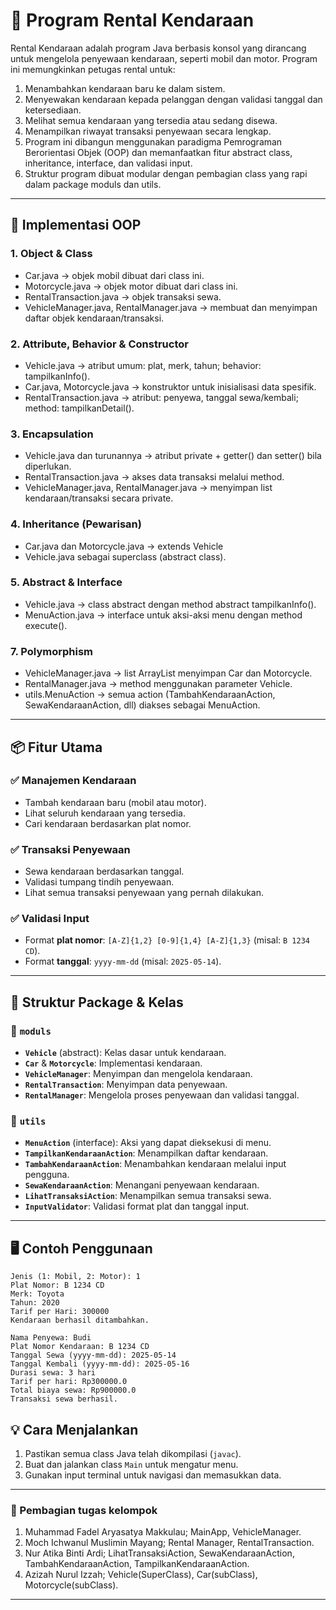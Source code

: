 # 🚗 Program Rental Kendaraan

Rental Kendaraan adalah program Java berbasis konsol yang dirancang untuk mengelola penyewaan kendaraan, seperti mobil dan motor. Program ini memungkinkan petugas rental untuk:

1. Menambahkan kendaraan baru ke dalam sistem.
2. Menyewakan kendaraan kepada pelanggan dengan validasi tanggal dan ketersediaan.
3. Melihat semua kendaraan yang tersedia atau sedang disewa.
4. Menampilkan riwayat transaksi penyewaan secara lengkap.
5. Program ini dibangun menggunakan paradigma Pemrograman Berorientasi Objek (OOP) dan memanfaatkan fitur abstract class, inheritance, interface, dan validasi input.
6. Struktur program dibuat modular dengan pembagian class yang rapi dalam package moduls dan utils.

---
## 🔎 Implementasi OOP
### 1. Object & Class
* Car.java → objek mobil dibuat dari class ini.
* Motorcycle.java → objek motor dibuat dari class ini.
* RentalTransaction.java → objek transaksi sewa.
* VehicleManager.java, RentalManager.java → membuat dan menyimpan daftar objek kendaraan/transaksi.

### 2. Attribute, Behavior & Constructor
* Vehicle.java → atribut umum: plat, merk, tahun; behavior: tampilkanInfo().
* Car.java, Motorcycle.java → konstruktor untuk inisialisasi data spesifik.
* RentalTransaction.java → atribut: penyewa, tanggal sewa/kembali; method: tampilkanDetail().

### 3. Encapsulation
* Vehicle.java dan turunannya → atribut private + getter() dan setter() bila diperlukan.
* RentalTransaction.java → akses data transaksi melalui method.
* VehicleManager.java, RentalManager.java → menyimpan list kendaraan/transaksi secara private.

### 4. Inheritance (Pewarisan)
* Car.java dan Motorcycle.java → extends Vehicle
* Vehicle.java sebagai superclass (abstract class).

### 5. Abstract & Interface
* Vehicle.java → class abstract dengan method abstract tampilkanInfo().
* MenuAction.java → interface untuk aksi-aksi menu dengan method execute().

### 7. Polymorphism
* VehicleManager.java → list ArrayList<Vehicle> menyimpan Car dan Motorcycle.
* RentalManager.java → method menggunakan parameter Vehicle.
* utils.MenuAction → semua action (TambahKendaraanAction, SewaKendaraanAction, dll) diakses sebagai MenuAction.

---

## 📦 Fitur Utama
### ✅ Manajemen Kendaraan
* Tambah kendaraan baru (mobil atau motor).
* Lihat seluruh kendaraan yang tersedia.
* Cari kendaraan berdasarkan plat nomor.

### ✅ Transaksi Penyewaan
* Sewa kendaraan berdasarkan tanggal.
* Validasi tumpang tindih penyewaan.
* Lihat semua transaksi penyewaan yang pernah dilakukan.

### ✅ Validasi Input
* Format **plat nomor**: `[A-Z]{1,2} [0-9]{1,4} [A-Z]{1,3}` (misal: `B 1234 CD`).
* Format **tanggal**: `yyyy-mm-dd` (misal: `2025-05-14`).

---

## 📁 Struktur Package & Kelas
### 📂 `moduls`
* **`Vehicle`** (abstract): Kelas dasar untuk kendaraan.
* **`Car`** & **`Motorcycle`**: Implementasi kendaraan.
* **`VehicleManager`**: Menyimpan dan mengelola kendaraan.
* **`RentalTransaction`**: Menyimpan data penyewaan.
* **`RentalManager`**: Mengelola proses penyewaan dan validasi tanggal.

### 📂 `utils`
* **`MenuAction`** (interface): Aksi yang dapat dieksekusi di menu.
* **`TampilkanKendaraanAction`**: Menampilkan daftar kendaraan.
* **`TambahKendaraanAction`**: Menambahkan kendaraan melalui input pengguna.
* **`SewaKendaraanAction`**: Menangani penyewaan kendaraan.
* **`LihatTransaksiAction`**: Menampilkan semua transaksi sewa.
* **`InputValidator`**: Validasi format plat dan tanggal input.

---

## 🖥️ Contoh Penggunaan
```
Jenis (1: Mobil, 2: Motor): 1
Plat Nomor: B 1234 CD
Merk: Toyota
Tahun: 2020
Tarif per Hari: 300000
Kendaraan berhasil ditambahkan.

Nama Penyewa: Budi
Plat Nomor Kendaraan: B 1234 CD
Tanggal Sewa (yyyy-mm-dd): 2025-05-14
Tanggal Kembali (yyyy-mm-dd): 2025-05-16
Durasi sewa: 3 hari
Tarif per hari: Rp300000.0
Total biaya sewa: Rp900000.0
Transaksi sewa berhasil.
```

## 💡 Cara Menjalankan
1. Pastikan semua class Java telah dikompilasi (`javac`).
2. Buat dan jalankan class `Main` untuk mengatur menu.
3. Gunakan input terminal untuk navigasi dan memasukkan data.

---

### 👥 Pembagian tugas kelompok
1. Muhammad Fadel Aryasatya Makkulau; MainApp, VehicleManager.
2. Moch Ichwanul Muslimin Mayang; Rental Manager, RentalTransaction.
3. Nur Atika Binti Ardi; LihatTransaksiAction, SewaKendaraanAction, TambahKendaraanAction, TampilkanKendaraanAction.
4. Azizah Nurul Izzah; Vehicle(SuperClass), Car(subClass), Motorcycle(subClass).

---
